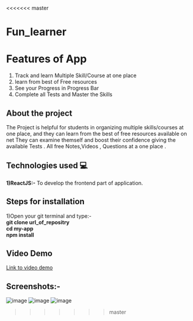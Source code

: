  <<<<<<< master
#  Fun_learner
# Features of App
1. Track and learn Multiple Skill/Course at  one place
2. learn from best of Free resources
3. See your Progress in Progress Bar
4. Complete all Tests and Master the Skills


## About the project
The Project is helpful for students in organizing multiple skills/courses at one place, and they can learn from the best of free resources available on net
They can examine themself and boost their confidence giving the available Tests . All free Notes,Videos , Questions at a one place .

## Technologies used 💻
**1)ReactJS:-** To develop the frontend part of application.

## Steps for installation
1)Open your git terminal and type:-<br/>
  **git clone url_of_repositry**<br/>
  **cd my-app**<br/>
  **npm install**<br/>


## Video Demo
[Link to video demo](https://drive.google.com/file/d/1BIk1jOExdQbvH5gZFXpI4GiLjeD1ltMT/view?usp=sharing)
## Screenshots:-

![image](https://drive.google.com/uc?export=view&id=1AfPwxkbQ6AEuhpWHpGtDTMGXZUymzS5v)
![image](https://drive.google.com/uc?export=view&id=1LV0wRVo7GreiTLLYIBy8RFG4U8yBrVdV)
![image](https://drive.google.com/uc?export=view&id=1pxdnzsIYFELURyUvGKDAbZPtIkiy8VmR)


 >>>>>>> master


